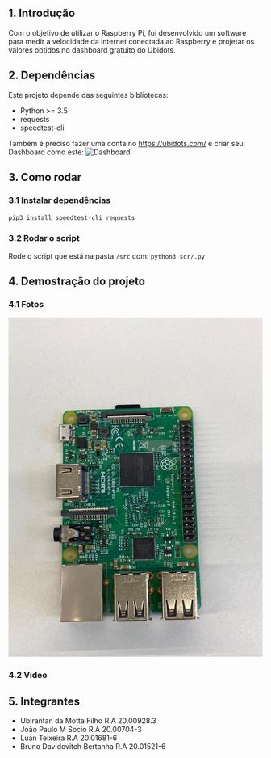 
## 1. Introdução

Com o objetivo de utilizar o Raspberry Pi, foi desenvolvido um software para medir a velocidade da internet conectada ao Raspberry e projetar os valores obtidos no dashboard gratuito do Ubidots.

## 2. Dependências

Este projeto depende das seguintes bibliotecas:

- Python >= 3.5
- requests
- speedtest-cli

Também é preciso fazer uma conta no https://ubidots.com/ e criar seu Dashboard como este:
![Dashboard](https://i.imgur.com/LhY6l9u.png)

## 3. Como rodar

### 3.1 Instalar dependências

``` 
pip3 install speedtest-cli requests
```

### 3.2 Rodar o script

Rode o script que está na pasta ```/src```  com: ```python3 scr/.py```

## 4. Demostração do projeto

### 4.1 Fotos

![alt text](./content/rasp.jpeg)

### 4.2 Vídeo


## 5. Integrantes

- Ubirantan da Motta Filho R.A 20.00928.3
- João Paulo M Socio R.A 20.00704-3
- Luan Teixeira R.A 20.01681-6
- Bruno Davidovitch Bertanha R.A 20.01521-6